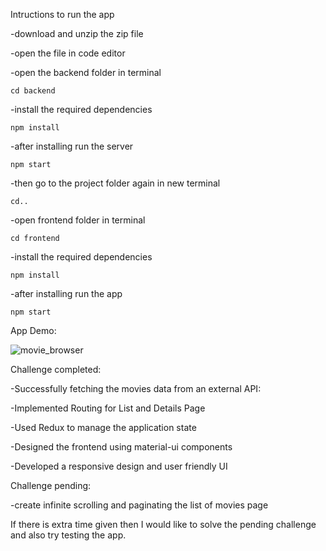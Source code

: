 Intructions to run the app

  -download and unzip the zip file
  
  -open the file in code editor
  
  -open the backend folder in terminal
  
    cd backend
    
  -install the required dependencies
  
    npm install
    
  -after installing run the server
  
    npm start
    
  -then go to the project folder again in new terminal
  
    cd..
    
  -open frontend folder in terminal
  
    cd frontend
    
  -install the required dependencies
  
    npm install
    
  -after installing run the app
  
    npm start


App Demo:

![movie_browser](https://user-images.githubusercontent.com/87312638/129522007-034bcae0-fd53-4198-b737-c9e46269de71.png)


Challenge completed:

  -Successfully fetching the movies data from an external API:
  
  -Implemented Routing for List and Details Page
  
  -Used Redux to manage the application state
  
  -Designed the frontend using material-ui components
  
  -Developed a responsive design and user friendly UI
  
 Challenge pending:
 
  -create infinite scrolling and paginating the list of movies page 
 
 
 If there is extra time given then I would like to solve the pending challenge and also try testing the app. 
